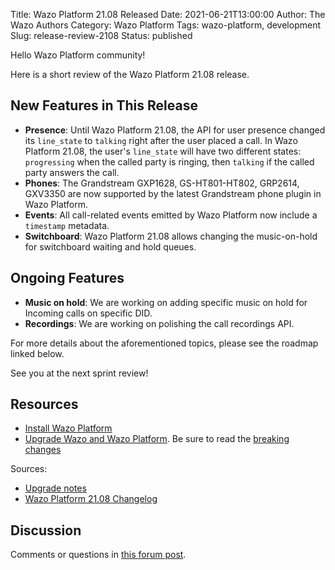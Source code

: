 Title: Wazo Platform 21.08 Released
Date: 2021-06-21T13:00:00
Author: The Wazo Authors
Category: Wazo Platform
Tags: wazo-platform, development
Slug: release-review-2108
Status: published

Hello Wazo Platform community!

Here is a short review of the Wazo Platform 21.08 release.

## New Features in This Release

* **Presence**: Until Wazo Platform 21.08, the API for user presence changed its `line_state` to `talking` right after the user placed a call. In Wazo Platform 21.08, the user's `line_state` will have two different states: `progressing` when the called party is ringing, then `talking` if the called party answers the call.
* **Phones**: The Grandstream GXP1628, GS-HT801-HT802, GRP2614, GXV3350 are now supported by the latest Grandstream phone plugin in Wazo Platform.
* **Events**: All call-related events emitted by Wazo Platform now include a `timestamp` metadata.
* **Switchboard**: Wazo Platform 21.08 allows changing the music-on-hold for switchboard waiting and hold queues.

## Ongoing Features

* **Music on hold**: We are working on adding specific music on hold for Incoming calls on specific DID.
* **Recordings**: We are working on polishing the call recordings API.

For more details about the aforementioned topics, please see the roadmap linked below.

See you at the next sprint review!

## Resources

* [Install Wazo Platform](/use-cases)
* [Upgrade Wazo and Wazo Platform](/uc-doc/upgrade/). Be sure to read the [breaking changes](/uc-doc/upgrade/upgrade_notes#21-08)

Sources:

* [Upgrade notes](/uc-doc/upgrade/upgrade_notes#21-08)
* [Wazo Platform 21.08 Changelog](https://wazo-dev.atlassian.net/issues/?jql=project%3DWAZO%20AND%20fixVersion%3D21.08)

## Discussion

Comments or questions in [this forum post](https://wazo-platform.discourse.group/t/blog-wazo-platform-21-08-released).
